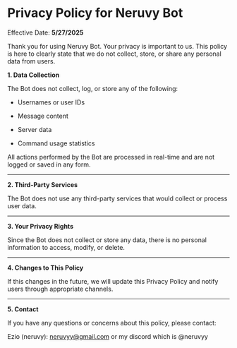 # Privacy Policy for Neruvy Bot

Effective Date: **5/27/2025**

Thank you for using Neruvy Bot. Your privacy is important to us. This policy is here to clearly state that we do not collect, store, or share any personal data from users.

**1. Data Collection**

The Bot does not collect, log, or store any of the following:

- Usernames or user IDs

- Message content

- Server data

- Command usage statistics


All actions performed by the Bot are processed in real-time and are not logged or saved in any form.

---

**2. Third-Party Services**

The Bot does not use any third-party services that would collect or process user data.

---

**3. Your Privacy Rights**

Since the Bot does not collect or store any data, there is no personal information to access, modify, or delete.

---

**4. Changes to This Policy**

If this changes in the future, we will update this Privacy Policy and notify users through appropriate channels.

---

**5. Contact**

If you have any questions or concerns about this policy, please contact:

Ezio (neruvy): neruvyy@gmail.com or my discord which is @neruvyy
